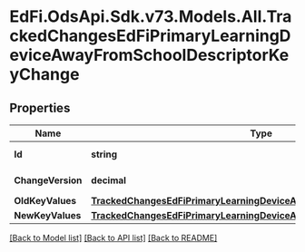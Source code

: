 # EdFi.OdsApi.Sdk.v73.Models.All.TrackedChangesEdFiPrimaryLearningDeviceAwayFromSchoolDescriptorKeyChange

## Properties

Name | Type | Description | Notes
------------ | ------------- | ------------- | -------------
**Id** | **string** | Resource identifier | [optional] 
**ChangeVersion** | **decimal** | Change version | [optional] 
**OldKeyValues** | [**TrackedChangesEdFiPrimaryLearningDeviceAwayFromSchoolDescriptorKey**](TrackedChangesEdFiPrimaryLearningDeviceAwayFromSchoolDescriptorKey.md) |  | [optional] 
**NewKeyValues** | [**TrackedChangesEdFiPrimaryLearningDeviceAwayFromSchoolDescriptorKey**](TrackedChangesEdFiPrimaryLearningDeviceAwayFromSchoolDescriptorKey.md) |  | [optional] 

[[Back to Model list]](../../README.md#documentation-for-models) [[Back to API list]](../../README.md#documentation-for-api-endpoints) [[Back to README]](../../README.md)

